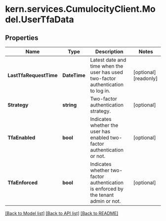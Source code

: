 # kern.services.CumulocityClient.Model.UserTfaData

## Properties

Name | Type | Description | Notes
------------ | ------------- | ------------- | -------------
**LastTfaRequestTime** | **DateTime** | Latest date and time when the user has used two-factor authentication to log in. | [optional] [readonly] 
**Strategy** | **string** | Two-factor authentication strategy. | [optional] 
**TfaEnabled** | **bool** | Indicates whether the user has enabled two-factor authentication or not. | [optional] 
**TfaEnforced** | **bool** | Indicates whether two-factor authentication is enforced by the tenant admin or not. | [optional] 

[[Back to Model list]](../README.md#documentation-for-models) [[Back to API list]](../README.md#documentation-for-api-endpoints) [[Back to README]](../README.md)

